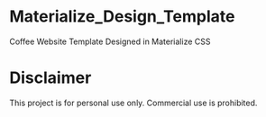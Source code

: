 # Materialize_Design_Template

Coffee Website Template Designed in Materialize CSS

# Disclaimer

This project is for personal use only. Commercial use is prohibited.
